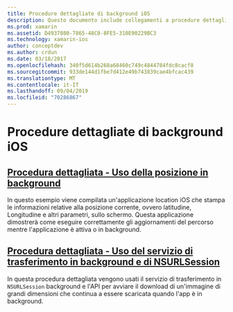 ```yaml
---
title: Procedure dettagliate di background iOS
description: Questo documento include collegamenti a procedure dettagliate che illustrano come usare le informazioni sul percorso in un'app in background e come usare il servizio trasferimento in background e NSURLSession.
ms.prod: xamarin
ms.assetid: D4937080-7865-48C0-8FE5-310E90229BC3
ms.technology: xamarin-ios
author: conceptdev
ms.author: crdun
ms.date: 03/18/2017
ms.openlocfilehash: 340f5d614b268a68460c749c4844784fdc8cacf8
ms.sourcegitcommit: 933de144d1fbe7d412e49b743839cae4bfcac439
ms.translationtype: MT
ms.contentlocale: it-IT
ms.lasthandoff: 09/04/2019
ms.locfileid: "70286867"
---
```

# <a name="ios-backgrounding-walkthroughs"></a>Procedure dettagliate di background iOS

## <a name="walkthrough---using-background-locationiosapp-fundamentalsbackgroundingios-backgrounding-walkthroughslocation-walkthroughmd"></a>[Procedura dettagliata - Uso della posizione in background](~/ios/app-fundamentals/backgrounding/ios-backgrounding-walkthroughs/location-walkthrough.md)

In questo esempio viene compilata un'applicazione location iOS che stampa le informazioni relative alla posizione corrente, ovvero latitudine, Longitudine e altri parametri, sullo schermo. Questa applicazione dimostrerà come eseguire correttamente gli aggiornamenti del percorso mentre l'applicazione è attiva o in background.

## <a name="walkthrough---using-background-transfer-service-and-nsurlsessioniosapp-fundamentalsbackgroundingios-backgrounding-walkthroughsbackground-transfer-walkthroughmd"></a>[Procedura dettagliata - Uso del servizio di trasferimento in background e di NSURLSession](~/ios/app-fundamentals/backgrounding/ios-backgrounding-walkthroughs/background-transfer-walkthrough.md)

In questa procedura dettagliata vengono usati il servizio di trasferimento in `NSURLSession` background e l'API per avviare il download di un'immagine di grandi dimensioni che continua a essere scaricata quando l'app è in background.
